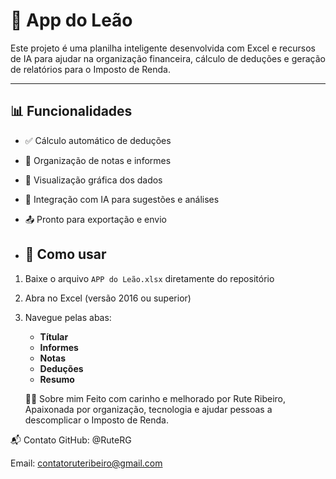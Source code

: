 # 🦁 App do Leão

Este projeto é uma planilha inteligente desenvolvida com Excel e recursos de IA para ajudar na organização financeira, cálculo de deduções e geração de relatórios para o Imposto de Renda.

---

## 📊 Funcionalidades

- ✅ Cálculo automático de deduções
- 📁 Organização de notas e informes
- 📸 Visualização gráfica dos dados
- 🤖 Integração com IA para sugestões e análises
- 📤 Pronto para exportação e envio

- ## 🚀 Como usar

1. Baixe o arquivo `APP do Leão.xlsx` diretamente do repositório
2. Abra no Excel (versão 2016 ou superior)
3. Navegue pelas abas:
   - **Títular**
   - **Informes**
   - **Notas**
   - **Deduções**
   - **Resumo**
  
   🙋‍♀️ Sobre mim
Feito com carinho e melhorado por Rute Ribeiro, Apaixonada por organização, tecnologia e ajudar pessoas a descomplicar o Imposto de Renda.

📬 Contato
GitHub: @RuteRG

Email: contatoruteribeiro@gmail.com
